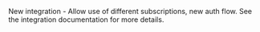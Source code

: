 New integration - Allow use of different subscriptions, new auth flow. See the integration documentation for more details.